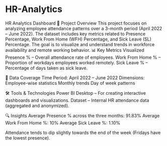 # HR-Analytics
HR Analytics Dashboard
📌 Project Overview
This project focuses on analyzing employee attendance patterns over a 3-month period (April 2022 – June 2022). The dataset includes key metrics related to Presence Percentage, Work From Home (WFH) Percentage, and Sick Leave (SL) Percentage. The goal is to visualize and understand trends in workforce availability and remote working behavior.
📊 Key Metrics Visualized
Presence % – Overall attendance rate of employees.
Work From Home % – Proportion of workdays employees worked remotely.
Sick Leave % – Percentage of days taken as sick leave.

📅 Data Coverage
Time Period: April 2022 – June 2022
Dimensions:
Employee-wise statistics
Monthly trends
Day of week patterns

🛠 Tools & Technologies
Power BI Desktop – For creating interactive dashboards and visualizations.
Dataset – Internal HR attendance data (aggregated and anonymized).

🔍 Insights
Average Presence % across the three months: 91.83%
Average Work From Home %: 10%
Average Sick Leave %: 1.10%

Attendance tends to dip slightly towards the end of the week (Fridays have the lowest presence).
